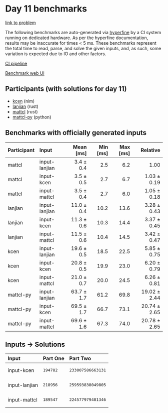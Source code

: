 # Day 11 benchmarks

[link to problem](https://adventofcode.com/2024/day/11)

The following benchmarks are auto-generated via
[hyperfine](https://github.com/sharkdp/hyperfine) by a CI system running on
dedicated hardware. As per the hyperfine documentation, results may be
inaccurate for times < 5 ms. These benchmarks represent the total time to read,
parse, and solve the given inputs, and, as such, some variation is expected due
to IO and other factors.

[CI pipeline](http://ci.papercode.net:8080/teams/main/pipelines/aoc2024)

[Benchmark web UI](https://aoc.ancalagon.black)


## Participants (with solutions for day 11)

- [kcen](https://github.com/kcen/aoc2024) (nim)
- [lanjian](https://github.com/lanjian/aoc-2024) (rust)
- [mattcl](https://github.com/mattcl/aoc2024) (rust)
- [mattcl-py](https://github.com/mattcl/aoc2024-py) (python)


## Benchmarks with officially generated inputs

| Participant | Input | Mean [ms] | Min [ms] | Max [ms] | Relative |
|:---|:---|---:|---:|---:|---:|
| mattcl | input-lanjian | 3.4 ± 0.4 | 2.5 | 6.2 | 1.00 |
| mattcl | input-kcen | 3.5 ± 0.5 | 2.7 | 6.7 | 1.03 ± 0.19 |
| mattcl | input-mattcl | 3.5 ± 0.4 | 2.7 | 6.0 | 1.05 ± 0.18 |
| lanjian | input-lanjian | 11.0 ± 0.4 | 10.2 | 13.6 | 3.28 ± 0.43 |
| lanjian | input-kcen | 11.3 ± 0.6 | 10.3 | 14.4 | 3.37 ± 0.45 |
| lanjian | input-mattcl | 11.5 ± 0.6 | 10.4 | 14.5 | 3.42 ± 0.47 |
| kcen | input-lanjian | 19.6 ± 0.5 | 18.5 | 22.5 | 5.85 ± 0.75 |
| kcen | input-kcen | 20.8 ± 0.5 | 19.9 | 23.0 | 6.20 ± 0.79 |
| kcen | input-mattcl | 21.0 ± 0.7 | 20.0 | 24.5 | 6.26 ± 0.81 |
| mattcl-py | input-lanjian | 63.7 ± 1.7 | 61.2 | 69.8 | 19.02 ± 2.44 |
| mattcl-py | input-kcen | 69.5 ± 1.7 | 66.7 | 73.1 | 20.74 ± 2.65 |
| mattcl-py | input-mattcl | 69.6 ± 1.6 | 67.3 | 74.0 | 20.78 ± 2.65 |


## Inputs -> Solutions

| Input | Part One | Part Two |
|:---|:---|:---|
|input-kcen|<pre>194782</pre>|<pre>233007586663131</pre>|
|input-lanjian|<pre>218956</pre>|<pre>259593838049805</pre>|
|input-mattcl|<pre>189547</pre>|<pre>224577979481346</pre>|